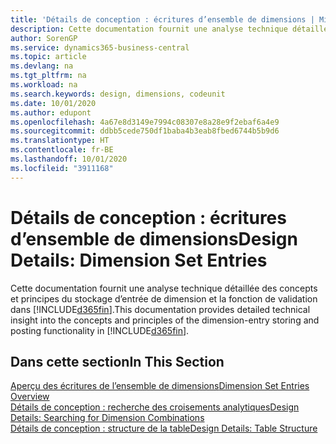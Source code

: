 ```yaml
---
title: 'Détails de conception : écritures d’ensemble de dimensions | Microsoft Docs'
description: Cette documentation fournit une analyse technique détaillée des concepts et principes qui sont utilisés pour reconcevoir la fonction de stockage et de validation d’écritures de dimension.
author: SorenGP
ms.service: dynamics365-business-central
ms.topic: article
ms.devlang: na
ms.tgt_pltfrm: na
ms.workload: na
ms.search.keywords: design, dimensions, codeunit
ms.date: 10/01/2020
ms.author: edupont
ms.openlocfilehash: 4a67e8d3149e7994c08307e8a28e9f2ebaf6a4e9
ms.sourcegitcommit: ddbb5cede750df1baba4b3eab8fbed6744b5b9d6
ms.translationtype: HT
ms.contentlocale: fr-BE
ms.lasthandoff: 10/01/2020
ms.locfileid: "3911168"
---
```

# <a name="design-details-dimension-set-entries"></a><span data-ttu-id="7205d-103">Détails de conception : écritures d’ensemble de dimensions</span><span class="sxs-lookup"><span data-stu-id="7205d-103">Design Details: Dimension Set Entries</span></span>
<span data-ttu-id="7205d-104">Cette documentation fournit une analyse technique détaillée des concepts et principes du stockage d’entrée de dimension et la fonction de validation dans [!INCLUDE[d365fin](includes/d365fin_md.md)].</span><span class="sxs-lookup"><span data-stu-id="7205d-104">This documentation provides detailed technical insight into the concepts and principles of the dimension-entry storing and posting functionality in [!INCLUDE[d365fin](includes/d365fin_md.md)].</span></span>

## <a name="in-this-section"></a><span data-ttu-id="7205d-105">Dans cette section</span><span class="sxs-lookup"><span data-stu-id="7205d-105">In This Section</span></span>  
[<span data-ttu-id="7205d-106">Aperçu des écritures de l’ensemble de dimensions</span><span class="sxs-lookup"><span data-stu-id="7205d-106">Dimension Set Entries Overview</span></span>](design-details-dimension-set-entries-overview.md)  
[<span data-ttu-id="7205d-107">Détails de conception : recherche des croisements analytiques</span><span class="sxs-lookup"><span data-stu-id="7205d-107">Design Details: Searching for Dimension Combinations</span></span>](design-details-searching-for-dimension-combinations.md)  
[<span data-ttu-id="7205d-108">Détails de conception : structure de la table</span><span class="sxs-lookup"><span data-stu-id="7205d-108">Design Details: Table Structure</span></span>](design-details-table-structure.md)  

